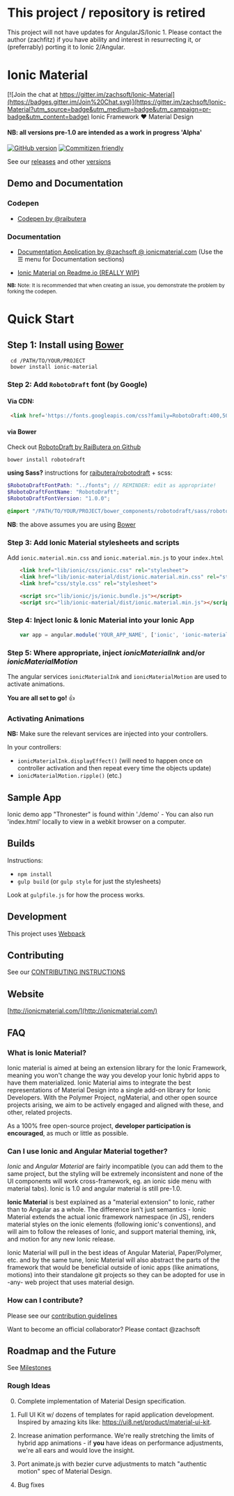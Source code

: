# This project / repository is retired
This project will not have updates for AngularJS/Ionic 1.
Please contact the author (zachfitz) if you have ability and interest in resurrecting it, or (preferrably) porting it to Ionic 2/Angular.

# Ionic Material

[![Join the chat at https://gitter.im/zachsoft/Ionic-Material](https://badges.gitter.im/Join%20Chat.svg)](https://gitter.im/zachsoft/Ionic-Material?utm_source=badge&utm_medium=badge&utm_campaign=pr-badge&utm_content=badge)
Ionic Framework ♥ Material Design

#### NB: all versions pre-1.0 are intended as a work in progress 'Alpha'
[![GitHub version](https://badge.fury.io/gh/zachsoft%2Fionic-material.svg)](http://badge.fury.io/gh/zachsoft%2Fionic-material)
[![Commitizen friendly](https://img.shields.io/badge/commitizen-friendly-brightgreen.svg)](http://commitizen.github.io/cz-cli/)

See our [releases](https://github.com/zachsoft/ionic-material/releases) and other [versions](https://github.com/zachsoft/ionic-material/tags)

## Demo and Documentation
### Codepen
- [Codepen by @raibutera](http://codepen.io/Rai/pen/rVjzoX?)

### Documentation
- [Documentation Application by @zachsoft @ ionicmaterial.com](http://ionicmaterial.com/demo/) 
(Use the ☰ menu for Documentation sections)

- [Ionic Material on Readme.io (REALLY WIP)](http://ionicmaterial.readme.io/v0.3)

<small> **NB:** Note: It is recommended that when creating an issue, you demonstrate the problem by forking the codepen.</small>

# Quick Start
## Step 1: Install using [Bower](http://bower.io) 

```shell
 cd /PATH/TO/YOUR/PROJECT
 bower install ionic-material
```

### Step 2: Add `RobotoDraft` font (by **Google**)
#### Via CDN:
```html
 <link href='https://fonts.googleapis.com/css?family=RobotoDraft:400,500,700,400italic' rel='stylesheet' type='text/css'>
```

#### via Bower 
Check out [RobotoDraft by RaiButera on Github](https://github.com/raibutera/robotodraft) 

```shell
bower install robotodraft 
```

**using Sass?** instructions for [raibutera/robotodraft](https://github.com/raibutera/robotodraft) + scss:

```scss
$RobotoDraftFontPath: "../fonts"; // REMINDER: edit as appropriate!
$RobotoDraftFontName: "RobotoDraft";
$RobotoDraftFontVersion: "1.0.0";

@import "/PATH/TO/YOUR/PROJECT/bower_components/robotodraft/sass/robotodraft.scss";    // REMINDER: edit as appropriate!
```
**NB**: the above assumes you are using [Bower](http://bower.io)

### Step 3: Add Ionic Material stylesheets and scripts
Add `ionic.material.min.css` and `ionic.material.min.js` to your `index.html`

```html 
    <link href="lib/ionic/css/ionic.css" rel="stylesheet">
    <link href="lib/ionic-material/dist/ionic.material.min.css" rel="stylesheet">
    <link href="css/style.css" rel="stylesheet">

    <script src="lib/ionic/js/ionic.bundle.js"></script>
    <script src="lib/ionic-material/dist/ionic.material.min.js"></script>
```

### Step 4: Inject Ionic & Ionic Material into your Ionic App 

```javascript
    var app = angular.module('YOUR_APP_NAME', ['ionic', 'ionic-material']);
```

### Step 5: Where appropriate, inject *ionicMaterialInk* and/or *ionicMaterialMotion*

The angular services `ionicMaterialInk` and `ionicMaterialMotion` are used to activate animations.

**You are all set to go!** :thumbsup:

### Activating Animations

**NB:** Make sure the relevant services are injected into your controllers.

In your controllers: 
- `ionicMaterialInk.displayEffect()` (will need to happen once on controller activation and then repeat every time the objects update)
- `ionicMaterialMotion.ripple()` (etc.)

## Sample App
Ionic demo app "Thronester" is found within './demo' - You can also run 'index.html' locally to view in a webkit browser on a computer.

## Builds
Instructions:
- `npm install`
- `gulp build` (or `gulp style` for just the stylesheets)

Look at `gulpfile.js` for how the process works.

## Development 
This project uses [Webpack](http://webpack.github.io/)

## Contributing
See our [CONTRIBUTING INSTRUCTIONS](./CONTRIBUTING.md)

## Website
[http://ionicmaterial.com/](http://ionicmaterial.com/)

## FAQ
### What is Ionic Material?
Ionic material is aimed at being an extension library for the Ionic Framework, meaning you won't change the way you develop your Ionic hybrid apps to have them materialized. Ionic Material aims to integrate the best representations of Material Design into a single add-on library for Ionic Developers. With the Polymer Project, ngMaterial, and other open source projects arising, we aim to be actively engaged and aligned with these, and other, related projects.

As a 100% free open-source project, **developer participation is encouraged**, as much or little as possible.

### Can I use Ionic and Angular Material together?
*Ionic* and *Angular Material* are fairly incompatible (you can add them to the same project, but the styling will be extremely inconsistent and none of the UI components will work cross-framework, eg. an ionic side menu with material tabs). Ionic is 1.0 and angular material is still pre-1.0. 

**Ionic Material** is best explained as a "material extension" to Ionic, rather than to Angular as a whole. The difference isn't just semantics - Ionic Material extends the actual ionic framework namespace (in JS), renders material styles on the ionic elements (following ionic's conventions), and will aim to follow the releases of Ionic, and support material theming, ink, and motion for any new Ionic release.

Ionic Material will pull in the best ideas of Angular Material, Paper/Polymer, etc. and by the same tune, Ionic Material will also abstract the parts of the framework that would be beneficial outside of ionic apps (like animations, motions) into their standalone git projects so they can be adopted for use in -any- web project that uses material design.

### How can I contribute?
Please see our [contribution guidelines](CONTRIBUTING.md)

Want to become an official collaborator? Please contact @zachsoft


## Roadmap and the Future 
See [Milestones](https://github.com/zachsoft/ionic-material/milestones)

### Rough Ideas
0. Complete implementation of Material Design specification.

1. Full UI Kit w/ dozens of templates for rapid application development. Inspired by amazing kits like: https://ui8.net/product/material-ui-kit.

2. Increase animation performance. We're really stretching the limits of hybrid app animations - if **you** have ideas on performance adjustments, we're all ears and would love the insight.

3. Port animate.js with bezier curve adjustments to match "authentic motion" spec of Material Design.

4. Bug fixes
